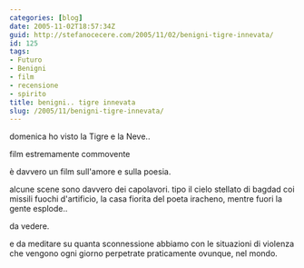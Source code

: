 ```yaml
---
categories: [blog]
date: 2005-11-02T18:57:34Z
guid: http://stefanocecere.com/2005/11/02/benigni-tigre-innevata/
id: 125
tags:
- Futuro
- Benigni
- film
- recensione
- spirito
title: benigni.. tigre innevata
slug: /2005/11/benigni-tigre-innevata/
---
```


domenica ho visto la Tigre e la Neve..

film estremamente commovente

è davvero un film sull'amore e sulla poesia.

alcune scene sono davvero dei capolavori. tipo il cielo stellato di bagdad coi missili fuochi d'artificio, la casa fiorita del poeta iracheno, mentre fuori la gente esplode..

da vedere.

e da meditare su quanta sconnessione abbiamo con le situazioni di violenza che vengono ogni giorno perpetrate praticamente ovunque, nel mondo.